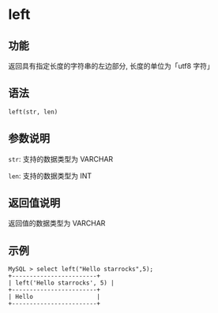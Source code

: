# left

## 功能

返回具有指定长度的字符串的左边部分, 长度的单位为「utf8 字符」

## 语法

```Haskell
left(str, len)
```

## 参数说明

`str`: 支持的数据类型为 VARCHAR

`len`: 支持的数据类型为 INT

## 返回值说明

返回值的数据类型为 VARCHAR

## 示例

```Plain Text
MySQL > select left("Hello starrocks",5);
+------------------------+
| left('Hello starrocks', 5) |
+------------------------+
| Hello                  |
+------------------------+
```
